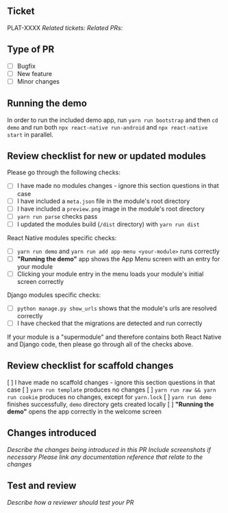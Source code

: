 ## Ticket

PLAT-XXXX
_Related tickets:_
_Related PRs:_

## Type of PR

- [ ] Bugfix
- [ ] New feature
- [ ] Minor changes

## Running the demo

In order to run the included demo app, run `yarn run bootstrap` and then `cd demo` and run both `npx react-native run-android` and `npx react-native start` in parallel.

## Review checklist for new or updated modules

Please go through the following checks:

- [ ] I have made no modules changes - ignore this section questions in that case
- [ ] I have included a `meta.json` file in the module's root directory
- [ ] I have included a `preview.png` image in the module's root directory
- [ ] `yarn run parse` checks pass
- [ ] I updated the modules build (`/dist` directory) with `yarn run dist`

React Native modules specific checks:

- [ ] `yarn run demo` and `yarn run add app-menu <your-module>` runs correctly
- [ ] **"Running the demo"** app shows the App Menu screen with an entry for your module
- [ ] Clicking your module entry in the menu loads your module's initial screen correctly

Django modules specific checks:

- [ ] `python manage.py show_urls` shows that the module's urls are resolved correctly
- [ ] I have checked that the migrations are detected and run correctly

If your module is a "supermodule" and therefore contains both React Native and Django code, then please go through all of the checks above.

## Review checklist for scaffold changes

[ ] I have made no scaffold changes - ignore this section questions in that case
[ ] `yarn run template` produces no changes
[ ] `yarn run raw && yarn run cookie` produces no changes, except for `yarn.lock`
[ ] `yarn run demo` finishes successfully, `demo` directory gets created locally
[ ] **"Running the demo"** opens the app correctly in the welcome screen

## Changes introduced

_Describe the changes being introduced in this PR_
_Include screenshots if necessary_
_Please link any documentation reference that relate to the changes_

## Test and review

_Describe how a reviewer should test your PR_
